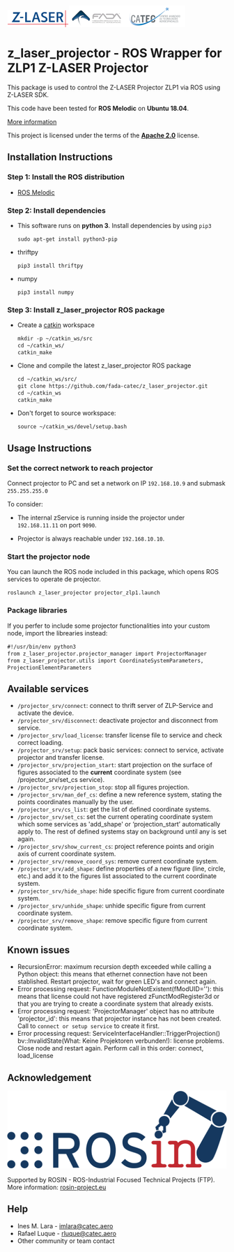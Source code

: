 ![ZLASER](./images/ZLASER.png)![FADA](./images/FADA.png)![CATEC](./images/CATEC.png)

[//]: <> (<img src="https://z-laser.com/wp-content/uploads/zLaserLogo.png" width="142" height="40">&nbsp;&nbsp;&nbsp;&nbsp;&nbsp;&nbsp;&nbsp;&nbsp;&nbsp;&nbsp;&nbsp;&nbsp;<img src="http://www.catec.aero/sites/default/files/FADA.png" width="170" height="50">&nbsp;&nbsp;&nbsp;&nbsp;&nbsp;&nbsp;&nbsp;&nbsp;&nbsp;&nbsp;&nbsp;&nbsp;<img src="http://www.catec.aero/sites/default/files/Logo_CATEC_1.png" width="138" height="50">)

# z_laser_projector - ROS Wrapper for ZLP1 Z-LASER Projector 

This package is used to control the Z-LASER Projector ZLP1 via ROS using Z-LASER SDK.

This code have been tested for **ROS Melodic** on **Ubuntu 18.04**.

[More information](https://z-laser.com/en/product/laser-projector/zlp1/)

This project is licensed under the terms of the [**Apache 2.0**](https://www.apache.org/licenses/LICENSE-2.0) license.

## Installation Instructions

### Step 1: Install the ROS distribution
   
- [ROS Melodic](http://wiki.ros.org/melodic/Installation/Ubuntu)

### Step 2: Install dependencies

- This software runs on **python 3**. Install dependencies by using `pip3`

     ```
     sudo apt-get install python3-pip
     ```

- thriftpy

     ```
     pip3 install thriftpy
     ```

- numpy

     ```
     pip3 install numpy
     ```

### Step 3: Install z_laser_projector ROS package

- Create a [catkin](http://wiki.ros.org/catkin#Installing_catkin) workspace

     ```
     mkdir -p ~/catkin_ws/src
     cd ~/catkin_ws/
     catkin_make
     ```

- Clone and compile the latest z_laser_projector ROS package

     ```
     cd ~/catkin_ws/src/
     git clone https://github.com/fada-catec/z_laser_projector.git
     cd ~/catkin_ws
     catkin_make
     ```
     
- Don't forget to source workspace:

     ```
     source ~/catkin_ws/devel/setup.bash
     ```

## Usage Instructions

### Set the correct network to reach projector

Connect projector to PC and set a network on IP `192.168.10.9` and submask `255.255.255.0`

To consider:

- The internal zService is running inside the projector under `192.168.11.11` on port `9090`.

- Projector is always reachable under `192.168.10.10`. 

### Start the projector node

You can launch the ROS node included in this package, which opens ROS services to operate de projector. 

```
roslaunch z_laser_projector projector_zlp1.launch
```

### Package libraries

If you perfer to include some projector functionalities into your custom node, import the librearies instead:
```
#!/usr/bin/env python3
from z_laser_projector.projector_manager import ProjectorManager
from z_laser_projector.utils import CoordinateSystemParameters, ProjectionElementParameters
```

## Available services

* `/projector_srv/connect`: connect to thrift server of ZLP-Service and activate the device.
* `/projector_srv/disconnect`:  deactivate projector and disconnect from service.
* `/projector_srv/load_license`: transfer license file to service and check correct loading.
* `/projector_srv/setup`: pack basic services: connect to service, activate projector and transfer license.
* `/projector_srv/projection_start`: start projection on the surface of figures associated to the __current__ coordinate system (see /projector_srv/set_cs service).
* `/projector_srv/projection_stop`: stop all figures projection.
* `/projector_srv/man_def_cs`: define a new reference system, stating the points coordinates manually by the user.
* `/projector_srv/cs_list`: get the list of defined coordinate systems.
* `/projector_srv/set_cs`: set the current operating coordinate system which some services as 'add_shape' or ‘projection_start’ automatically apply to. The rest of defined systems stay on background until any is set again.
* `/projector_srv/show_current_cs`: project reference points and origin axis of current coordinate system.
* `/projector_srv/remove_coord_sys`: remove current coordinate system.
* `/projector_srv/add_shape`: define properties of a new figure (line, circle, etc.) and add it to the figures list associated to the current coordinate system.
* `/projector_srv/hide_shape`: hide specific figure from current coordinate system.
* `/projector_srv/unhide_shape`: unhide specific figure from current coordinate system.
* `/projector_srv/remove_shape`: remove specific figure from current coordinate system.

## Known issues
* RecursionError: maximum recursion depth exceeded while calling a Python object: this means that ethernet connection have not been stablished. Restart projector, wait for green LED's and connect again.
* Error processing request: FunctionModuleNotExistent(fModUID=''): this means that license could not have registered zFunctModRegister3d or that you are trying to create a coordinate system that already exists.
* Error processing request: 'ProjectorManager' object has no attribute 'projector_id': this means that projector instance has not been created. Call to `connect or setup service` to create it first.
* Error processing request: ServiceInterfaceHandler::TriggerProjection() bv::InvalidState(What: Keine Projektoren verbunden!): license problems. Close node and restart again. Perform call in this order: connect, load_license

## Acknowledgement

![ROSIN](./images/ROSIN.png)

Supported by ROSIN - ROS-Industrial Focused Technical Projects (FTP).  
More information: [rosin-project.eu](http://rosin-project.eu)

## Help

* Ines M. Lara - imlara@catec.aero
* Rafael Luque - rluque@catec.aero
* Other community or team contact